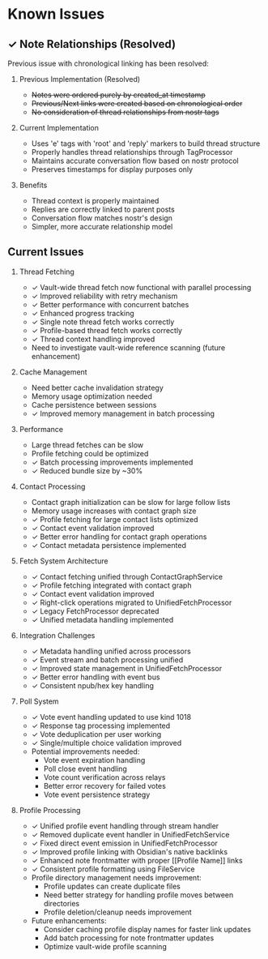 # Known Issues

## ✓ Note Relationships (Resolved)

Previous issue with chronological linking has been resolved:

1. Previous Implementation (Resolved)
   - ~~Notes were ordered purely by created_at timestamp~~
   - ~~Previous/Next links were created based on chronological order~~
   - ~~No consideration of thread relationships from nostr tags~~

2. Current Implementation
   - Uses 'e' tags with 'root' and 'reply' markers to build thread structure
   - Properly handles thread relationships through TagProcessor
   - Maintains accurate conversation flow based on nostr protocol
   - Preserves timestamps for display purposes only

3. Benefits
   - Thread context is properly maintained
   - Replies are correctly linked to parent posts
   - Conversation flow matches nostr's design
   - Simpler, more accurate relationship model

## Current Issues

1. Thread Fetching
   - ✓ Vault-wide thread fetch now functional with parallel processing
   - ✓ Improved reliability with retry mechanism
   - ✓ Better performance with concurrent batches
   - ✓ Enhanced progress tracking
   - ✓ Single note thread fetch works correctly
   - ✓ Profile-based thread fetch works correctly
   - ✓ Thread context handling improved
   - Need to investigate vault-wide reference scanning (future enhancement)

2. Cache Management
   - Need better cache invalidation strategy
   - Memory usage optimization needed
   - Cache persistence between sessions
   - ✓ Improved memory management in batch processing

3. Performance
   - Large thread fetches can be slow
   - Profile fetching could be optimized
   - ✓ Batch processing improvements implemented
   - ✓ Reduced bundle size by ~30%

4. Contact Processing
   - Contact graph initialization can be slow for large follow lists
   - Memory usage increases with contact graph size
   - ✓ Profile fetching for large contact lists optimized
   - ✓ Contact event validation improved
   - ✓ Better error handling for contact graph operations
   - ✓ Contact metadata persistence implemented

5. Fetch System Architecture
   - ✓ Contact fetching unified through ContactGraphService
   - ✓ Profile fetching integrated with contact graph
   - ✓ Contact event validation improved
   - ✓ Right-click operations migrated to UnifiedFetchProcessor
   - ✓ Legacy FetchProcessor deprecated
   - ✓ Unified metadata handling implemented

6. Integration Challenges
   - ✓ Metadata handling unified across processors
   - ✓ Event stream and batch processing unified
   - ✓ Improved state management in UnifiedFetchProcessor
   - ✓ Better error handling with event bus
   - ✓ Consistent npub/hex key handling

7. Poll System
   - ✓ Vote event handling updated to use kind 1018
   - ✓ Response tag processing implemented
   - ✓ Vote deduplication per user working
   - ✓ Single/multiple choice validation improved
   - Potential improvements needed:
     * Vote event expiration handling
     * Poll close event handling
     * Vote count verification across relays
     * Better error recovery for failed votes
     * Vote event persistence strategy

8. Profile Processing
   - ✓ Unified profile event handling through stream handler
   - ✓ Removed duplicate event handler in UnifiedFetchService
   - ✓ Fixed direct event emission in UnifiedFetchProcessor
   - ✓ Improved profile linking with Obsidian's native backlinks
   - ✓ Enhanced note frontmatter with proper [[Profile Name]] links
   - ✓ Consistent profile formatting using FileService
   - Profile directory management needs improvement:
     * Profile updates can create duplicate files
     * Need better strategy for handling profile moves between directories
     * Profile deletion/cleanup needs improvement
   - Future enhancements:
     * Consider caching profile display names for faster link updates
     * Add batch processing for note frontmatter updates
     * Optimize vault-wide profile scanning
